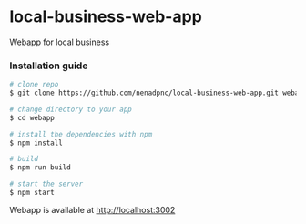 # local-business-web-app
Webapp for local business

### Installation guide

```bash
# clone repo
$ git clone https://github.com/nenadpnc/local-business-web-app.git webapp

# change directory to your app
$ cd webapp

# install the dependencies with npm
$ npm install

# build
$ npm run build

# start the server
$ npm start
```
Webapp is available at [http://localhost:3002](http://localhost:3002)
